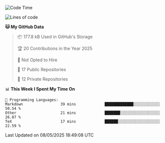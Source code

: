<!--START_SECTION:waka-->
![Code Time](http://img.shields.io/badge/Code%20Time-1%2C111%20hrs%202%20mins-blue)

![Lines of code](https://img.shields.io/badge/From%20Hello%20World%20I%27ve%20Written-224.9%20thousand%20lines%20of%20code-blue)

**🐱 My GitHub Data** 

> 📦 177.8 kB Used in GitHub's Storage 
 > 
> 🏆 20 Contributions in the Year 2025
 > 
> 🚫 Not Opted to Hire
 > 
> 📜 17 Public Repositories 
 > 
> 🔑 12 Private Repositories 
 > 
📊 **This Week I Spent My Time On** 

```text
💬 Programming Languages: 
Markdown                 39 mins             █████████████░░░░░░░░░░░░   50.54 % 
Other                    21 mins             ███████░░░░░░░░░░░░░░░░░░   26.87 % 
TeX                      17 mins             ██████░░░░░░░░░░░░░░░░░░░   22.59 % 
```


 Last Updated on 08/05/2025 18:49:08 UTC
<!--END_SECTION:waka-->
